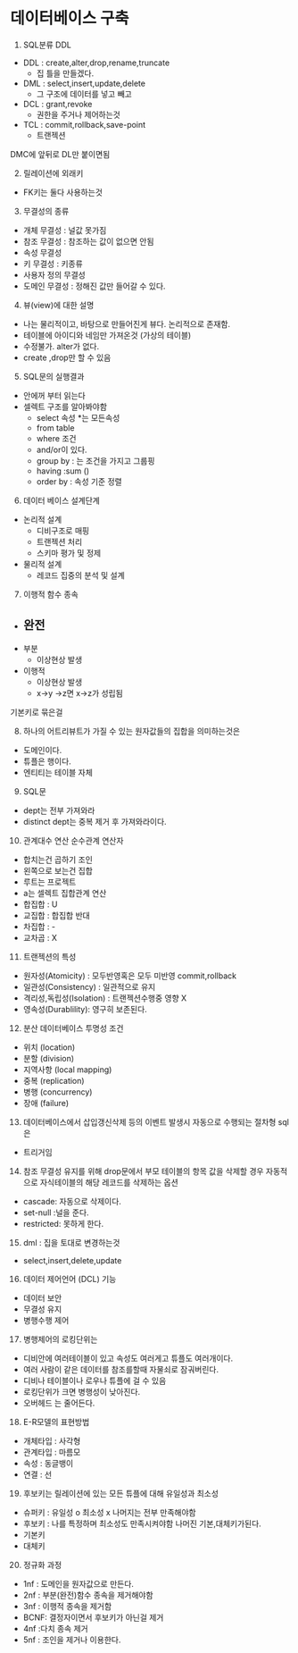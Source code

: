 # 데이터베이스 구축

1. SQL분류 DDL

- DDL : create,alter,drop,rename,truncate
  - 집 틀을 만들겠다.
- DML : select,insert,update,delete
  - 그 구조에 데이터를 넣고 빼고
- DCL : grant,revoke
  - 권한을 주거나 제어하는것
- TCL : commit,rollback,save-point
  - 트랜젝션

DMC에 앞뒤로 DL만 붙이면됨

2. 릴레이션에 외래키

- FK키는 둘다 사용하는것

3. 무결성의 종류

- 개체 무결성 : 널값 못가짐
- 참조 무결성 : 참조하는 값이 없으면 안됨
- 속성 무결성
- 키 무결성 : 키종류
- 사용자 정의 무결성
- 도메인 무결성 : 정해진 값만 들어갈 수 있다.

4.  뷰(view)에 대한 설명

- 나는 물리적이고, 바탕으로 만들어진게 뷰다. 논리적으로 존재함.
- 테이블에 아이디와 네임만 가져온것 (가상의 테이블)
- 수정불가. alter가 없다.
- create ,drop만 할 수 있음

5. SQL문의 실행결과

- 안에꺼 부터 읽는다
- 셀렉트 구조를 알아봐야함
  - select 속성 \*는 모든속성
  - from table
  - where 조건
  - and/or이 있다.
  - group by : 는 조건을 가지고 그룹핑
  - having :sum ()
  - order by : 속성 기준 정렬

6. 데이터 베이스 설계단계

- 논리적 설계
  - 디비구조로 매핑
  - 트랜젝션 처리
  - 스키마 평가 및 정제
- 물리적 설계
  - 레코드 집중의 분석 및 설계

7. 이행적 함수 종속

- ## 완전
- 부분
  - 이상현상 발생
- 이행적
  - 이상현상 발생
  - x->y ->z면 x->z가 성립됨

기본키로 묶은걸

8. 하나의 어트리뷰트가 가질 수 있는 원자값들의 집합을 의미하는것은

- 도메인이다.
- 튜플은 행이다.
- 엔티티는 테이블 자체

9. SQL문

- dept는 전부 가져와라
- distinct dept는 중복 제거 후 가져와라이다.

10. 관계대수 연산
    순수관계 연산자

- 합치는건 곱하기 조인
- 왼쪽으로 보는건 집합
- 루트는 프로젝트
- a는 셀렉트
  집합관계 연산
- 합집합 : U
- 교집합 : 합집합 반대
- 차집합 : -
- 교차곱 : X

11. 트랜젝션의 특성

- 원자성(Atomicity) : 모두반영혹은 모두 미반영 commit,rollback
- 일관성(Consistency) : 일관적으로 유지
- 격리성,독립성(Isolation) : 트랜젝션수행중 영향 X
- 영속성(Durablility): 영구히 보존된다.

12. 분산 데이터베이스 투명성 조건

- 위치 (location)
- 분할 (division)
- 지역사항 (local mapping)
- 중복 (replication)
- 병행 (concurrency)
- 장애 (failure)

13. 데이터베이스에서 삽입갱신삭제 등의 이벤트 발생시 자동으로 수행되는 절차형 sql은

- 트리거임

14. 참조 무결성 유지를 위해 drop문에서 부모 테이블의 항목 값을 삭제할 경우 자동적으로 자식테이블의 해당 레코드를 삭제하는 옵션

- cascade: 자동으로 삭제이다.
- set-null :널을 준다.
- restricted: 못하게 한다.

15. dml : 집을 토대로 변경하는것

- select,insert,delete,update

16. 데이터 제어언어 (DCL) 기능

- 데이터 보안
- 무결성 유지
- 병행수행 제어

17. 병행제어의 로킹단위는

- 디비안에 여러테이블이 있고 속성도 여러게고 튜플도 여러개이다.
- 여러 사람이 같은 데이터를 참조를할때 자물쇠로 잠궈버린다.
- 디비나 테이블이나 로우나 튜플에 걸 수 있음
- 로킹단위가 크면 병행성이 낮아진다.
- 오버헤드 는 줄어든다.

18. E-R모델의 표현방법

- 개체타입 : 사각형
- 관계타입 : 마름모
- 속성 : 동글뱅이
- 연결 : 선

19. 후보키는 릴레이션에 있는 모든 튜플에 대해 유일성과 최소성

- 슈퍼키 : 유일성 o 최소성 x 나머지는 전부 만족해야함
- 후보키 : 나를 특정하며 최소성도 만족시켜야함 나머진 기본,대체키가된다.
- 기본키
- 대체키

20. 정규화 과정

- 1nf : 도메인을 원자값으로 만든다.
- 2nf : 부분(완전)함수 종속을 제거해야함
- 3nf : 이행적 종속을 제거함
- BCNF: 결정자이면서 후보키가 아닌걸 제거
- 4nf :다치 종속 제거
- 5nf : 조인을 제거나 이용한다.
